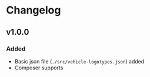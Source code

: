 # Changelog

## v1.0.0

### Added

- Basic json file (`./src/vehicle-logotypes.json`) added
- Composer supports
